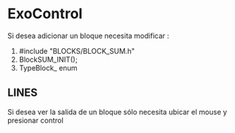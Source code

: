 # ExoControl

Si desea adicionar un bloque necesita modificar : 
1. #include "BLOCKS/BLOCK_SUM.h"
2. BlockSUM_INIT();
3. TypeBlock_ enum

## LINES
Si desea ver la salida de un bloque sólo necesita ubicar el mouse y presionar control
